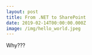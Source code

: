 ```yaml
---
layout: post
title: From .NET to SharePoint
date: 2019-02-14T00:00:00.000Z
image: /img/hello_world.jpeg
---
```


Why???
